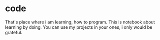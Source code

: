 # code
That's place where i am learning, how to program.
This is notebook about learning by doing.
You can use my projects in your ones, i only would be grateful.
